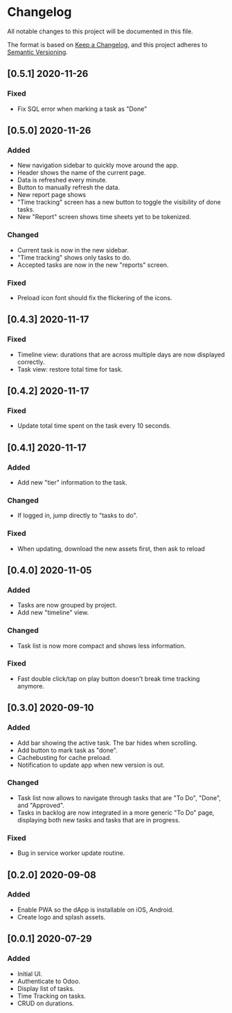 # Changelog

All notable changes to this project will be documented in this file.

The format is based on [Keep a Changelog](https://keepachangelog.com/en/1.0.0/),
and this project adheres to [Semantic Versioning](https://semver.org/spec/v2.0.0.html).


## [0.5.1] 2020-11-26

### Fixed

- Fix SQL error when marking a task as "Done"

## [0.5.0] 2020-11-26

### Added

- New navigation sidebar to quickly move around the app.
- Header shows the name of the current page.
- Data is refreshed every minute.
- Button to manually refresh the data.
- New report page shows
- "Time tracking" screen has a new button to toggle the visibility of done tasks.
- New "Report" screen shows time sheets yet to be tokenized.

### Changed

- Current task is now in the new sidebar.
- "Time tracking" shows only tasks to do.
- Accepted tasks are now in the new "reports" screen.

### Fixed

- Preload icon font should fix the flickering of the icons.

## [0.4.3] 2020-11-17

### Fixed

- Timeline view: durations that are across multiple days are now displayed correctly.
- Task view: restore total time for task.

## [0.4.2] 2020-11-17

### Fixed

- Update total time spent on the task every 10 seconds.

## [0.4.1] 2020-11-17

### Added

- Add new "tier" information to the task.

### Changed

- If logged in, jump directly to "tasks to do".

### Fixed

- When updating, download the new assets first, then ask to reload

## [0.4.0] 2020-11-05

### Added

- Tasks are now grouped by project.
- Add new "timeline" view.

### Changed

- Task list is now more compact and shows less information.

### Fixed

- Fast double click/tap on play button doesn't break time tracking anymore.

## [0.3.0] 2020-09-10

### Added

- Add bar showing the active task. The bar hides when scrolling.
- Add button to mark task as "done".
- Cachebusting for cache preload.
- Notification to update app when new version is out.

### Changed

- Task list now allows to navigate through tasks that are "To Do", "Done", and "Approved".
- Tasks in backlog are now integrated in a more generic "To Do" page, displaying both new tasks and tasks that are in progress.

### Fixed

- Bug in service worker update routine.

## [0.2.0] 2020-09-08

### Added

- Enable PWA so the dApp is installable on iOS, Android.
- Create logo and splash assets.

## [0.0.1] 2020-07-29

### Added

- Initial UI.
- Authenticate to Odoo.
- Display list of tasks.
- Time Tracking on tasks.
- CRUD on durations.
